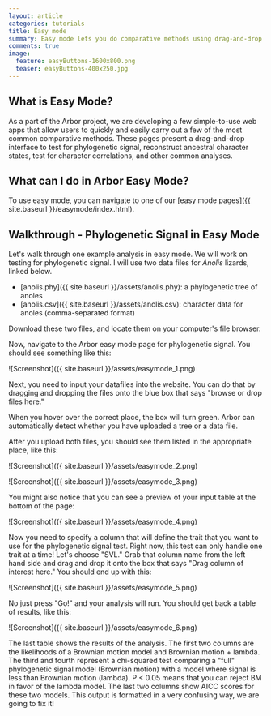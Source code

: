 ```yaml
---
layout: article
categories: tutorials
title: Easy mode
summary: Easy mode lets you do comparative methods using drag-and-drop
comments: true
image:
  feature: easyButtons-1600x800.png
  teaser: easyButtons-400x250.jpg
---
```


## What is Easy Mode?

As a part of the Arbor project, we are developing a few simple-to-use web apps that allow users to quickly and easily carry out a few of the most common comparative methods. These pages present a drag-and-drop interface to test for phylogenetic signal, reconstruct ancestral character states, test for character correlations, and other common analyses.

## What can I do in Arbor Easy Mode?

To use easy mode, you can navigate to one of our [easy mode pages]({{ site.baseurl }}/easymode/index.html).

## Walkthrough - Phylogenetic Signal in Easy Mode

Let's walk through one example analysis in easy mode. We will work on testing for phylogenetic signal. I will use two data files for *Anolis* lizards, linked below.

- [anolis.phy]({{ site.baseurl }}/assets/anolis.phy): a phylogenetic tree of anoles
- [anolis.csv]({{ site.baseurl }}/assets/anolis.csv): character data for anoles (comma-separated format)

Download these two files, and locate them on your computer's file browser.

Now, navigate to the Arbor easy mode page for phylogenetic signal. You should see something like this:

![Screenshot]({{ site.baseurl }}/assets/easymode_1.png)

Next, you need to input your datafiles into the website. You can do that by dragging and dropping the files onto the blue box that says "browse or drop files here."

When you hover over the correct place, the box will turn green. Arbor can automatically detect whether you have uploaded a tree or a data file.

After you upload both files, you should see them listed in the appropriate place, like this:


![Screenshot]({{ site.baseurl }}/assets/easymode_2.png)

![Screenshot]({{ site.baseurl }}/assets/easymode_3.png)



You might also notice that you can see a preview of your input table at the bottom of the page:

![Screenshot]({{ site.baseurl }}/assets/easymode_4.png)


Now you need to specify a column that will define the trait that you want to use for the phylogenetic signal test. Right now, this test can only handle one trait at a time! Let's choose "SVL." Grab that column name from the left hand side and drag and drop it onto the box that says "Drag column of interest here." You should end up with this:

![Screenshot]({{ site.baseurl }}/assets/easymode_5.png)


No just press "Go!" and your analysis will run. You should get back a table of results, like this:

![Screenshot]({{ site.baseurl }}/assets/easymode_6.png)

The last table shows the results of the analysis. The first two columns are the likelihoods of a Brownian motion model and Brownian motion + lambda. The third and fourth represent a chi-squared test comparing a "full" phylogenetic signal model (Brownian motion) with a model where signal is less than Brownian motion (lambda). P < 0.05 means that you can reject BM in favor of the lambda model. The last two columns show AICC scores for these two models. This output is formatted in a very confusing way, we are going to fix it!
